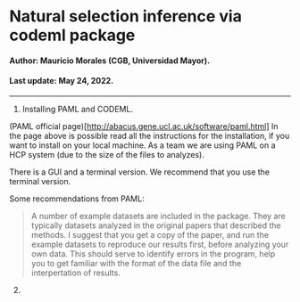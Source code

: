 # Natural selection inference via codeml package

#### Author: Mauricio Morales (CGB, Universidad Mayor).

#### Last update: May 24, 2022.

---------------

1. Installing PAML and CODEML.

(PAML official page)[http://abacus.gene.ucl.ac.uk/software/paml.html]
In the page above is possible read all the instructions for the installation, if you want to install on your local machine. As a team we are using PAML on a HCP system (due to the size of the files to analyzes). 

There is a GUI and a terminal version. We recommend that you use the terminal version. 

Some recommendations from PAML:
>A number of example datasets are included in the package. They are typically datasets analyzed in the original papers that described the methods. I suggest that you get a copy of the paper, and run the example datasets to reproduce our results first, before analyzing your own data. This should serve to identify errors in the program, help you to get familiar with the format of the data file and the interpertation of results.

2. 

